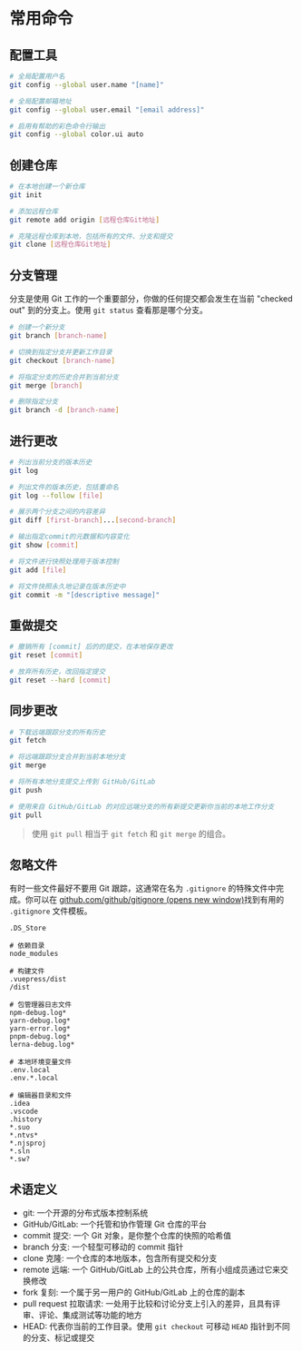 # 常用命令

## 配置工具

```bash
# 全局配置用户名
git config --global user.name "[name]"

# 全局配置邮箱地址
git config --global user.email "[email address]"

# 启用有帮助的彩色命令行输出
git config --global color.ui auto
```

## 创建仓库

```bash
# 在本地创建一个新仓库
git init

# 添加远程仓库
git remote add origin [远程仓库Git地址]

# 克隆远程仓库到本地，包括所有的文件、分支和提交
git clone [远程仓库Git地址]
```

## 分支管理

分支是使用 Git 工作的一个重要部分，你做的任何提交都会发生在当前 "checked out" 到的分支上。使用 `git status` 查看那是哪个分支。

```bash
# 创建一个新分支
git branch [branch-name]

# 切换到指定分支并更新工作目录
git checkout [branch-name]

# 将指定分支的历史合并到当前分支
git merge [branch]

# 删除指定分支
git branch -d [branch-name]
```

## 进行更改

```bash
# 列出当前分支的版本历史
git log

# 列出文件的版本历史，包括重命名
git log --follow [file]

# 展示两个分支之间的内容差异
git diff [first-branch]...[second-branch]

# 输出指定commit的元数据和内容变化
git show [commit]

# 将文件进行快照处理用于版本控制
git add [file]

# 将文件快照永久地记录在版本历史中
git commit -m "[descriptive message]"
```

## 重做提交

```bash
# 撤销所有 [commit] 后的的提交，在本地保存更改
git reset [commit]

# 放弃所有历史，改回指定提交
git reset --hard [commit]
```

## 同步更改

```bash
# 下载远端跟踪分支的所有历史
git fetch

# 将远端跟踪分支合并到当前本地分支
git merge

# 将所有本地分支提交上传到 GitHub/GitLab
git push

# 使用来自 GitHub/GitLab 的对应远端分支的所有新提交更新你当前的本地工作分支
git pull
```

> 使用 `git pull` 相当于 `git fetch` 和 `git merge` 的组合。

## 忽略文件

有时一些文件最好不要用 Git 跟踪，这通常在名为 `.gitignore` 的特殊文件中完成。你可以在 [github.com/github/gitignore (opens new window)](https://github.com/github/gitignore)找到有用的 `.gitignore` 文件模板。

```
.DS_Store

# 依赖目录
node_modules

# 构建文件
.vuepress/dist
/dist

# 包管理器日志文件
npm-debug.log*
yarn-debug.log*
yarn-error.log*
pnpm-debug.log*
lerna-debug.log*

# 本地环境变量文件
.env.local
.env.*.local

# 编辑器目录和文件
.idea
.vscode
.history
*.suo
*.ntvs*
*.njsproj
*.sln
*.sw?
```
## 术语定义

- git: 一个开源的分布式版本控制系统
- GitHub/GitLab: 一个托管和协作管理 Git 仓库的平台
- commit 提交: 一个 Git 对象，是你整个仓库的快照的哈希值
- branch 分支: 一个轻型可移动的 commit 指针
- clone 克隆: 一个仓库的本地版本，包含所有提交和分支
- remote 远端: 一个 GitHub/GitLab 上的公共仓库，所有小组成员通过它来交换修改
- fork 复刻: 一个属于另一用户的 GitHub/GitLab 上的仓库的副本
- pull request 拉取请求: 一处用于比较和讨论分支上引入的差异，且具有评审、评论、集成测试等功能的地方
- HEAD: 代表你当前的工作目录。使用 `git checkout` 可移动 `HEAD` 指针到不同的分支、标记或提交
